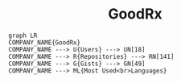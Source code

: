 <h1 align="center">GoodRx</h1>

```mermaid
graph LR
COMPANY_NAME{GoodRx}
COMPANY_NAME ---> U{Users} ---> UN[18]
COMPANY_NAME ---> R{Repositories} ---> RN[141]
COMPANY_NAME ---> G{Gists} ---> GN[49]
COMPANY_NAME ---> ML{Most Used<br>Languages}
```
